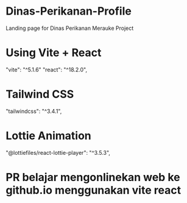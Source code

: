 # Dinas-Perikanan-Profile
Landing page for Dinas Perikanan Merauke Project

# Using Vite + React
"vite": "^5.1.6"
"react": "^18.2.0",
# Tailwind CSS
"tailwindcss": "^3.4.1",
# Lottie Animation
 "@lottiefiles/react-lottie-player": "^3.5.3",

 # PR belajar mengonlinekan web ke github.io menggunakan vite react